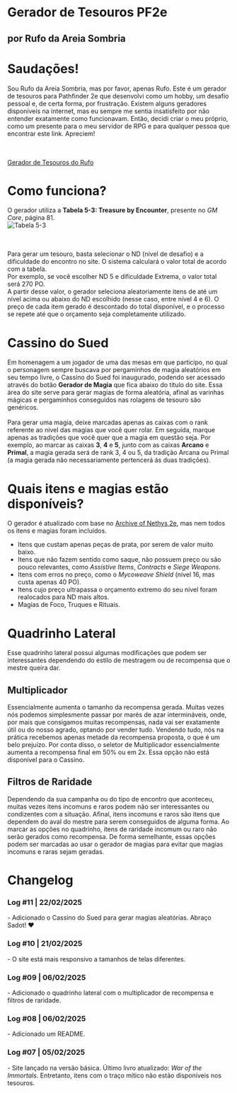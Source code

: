 <div>
<h1>Gerador de Tesouros PF2e</h1>
<h2>por Rufo da Areia Sombria</h2>

<p>
<h1>Saudações!</h1>
Sou Rufo da Areia Sombria, mas por favor, apenas Rufo. Este é um gerador de tesouros para Pathfinder 2e que desenvolvi como um hobby, um desafio pessoal e, de certa forma, por frustração. Existem alguns geradores disponíveis na internet, mas eu sempre me sentia insatisfeito por não entender exatamente como funcionavam. Então, decidi criar o meu próprio, como um presente para o meu servidor de RPG e para qualquer pessoa que encontrar este link. Apreciem!

<br><br>
<a href="https://rufodaareiasombria.github.io/tesouros-pf2e/">Gerador de Tesouros do Rufo</a>
</p>

<p>
<h1>Como funciona?</h1>
O gerador utiliza a <strong>Tabela 5-3: Treasure by Encounter</strong>, presente no <i>GM Core</i>, página 81.
<br>
<img src="https://i.imgur.com/uAqSeBC.png" alt="Tabela 5-3">

<br><br>
Para gerar um tesouro, basta selecionar o ND (nível de desafio) e a dificuldade do encontro no site. O sistema calculará o valor total de acordo com a tabela.  
Por exemplo, se você escolher ND 5 e dificuldade Extrema, o valor total será 270 PO.  
A partir desse valor, o gerador seleciona aleatoriamente itens de até um nível acima ou abaixo do ND escolhido (nesse caso, entre nível 4 e 6). O preço de cada item gerado é descontado do total disponível, e o processo se repete até que o orçamento seja completamente utilizado.
</p>

<p>
<h1>Cassino do Sued</h1>
Em homenagem a um jogador de uma das mesas em que participo, no qual o personagem sempre buscava por pergaminhos de magia aleatórios em seu tempo livre, o Cassino do Sued foi inaugurado, podendo ser acessado através do botão <strong>Gerador de Magia</strong> que fica abaixo do título do site. Essa área do site serve para gerar magias de forma aleatória, afinal as varinhas mágicas e pergaminhos conseguidos nas rolagens de tesouro são genéricos.
<br><br>
Para gerar uma magia, deixe marcadas apenas as caixas com o rank referente ao nível das magias que você quer rolar. Em seguida, marque apenas as tradições que você quer que a magia em questão seja. Por exemplo, ao marcar as caixas <strong>3</strong>, <strong>4</strong> e <strong>5</strong>, junto com as caixas <strong>Arcano</strong> e <strong>Primal</strong>, a magia gerada será de rank 3, 4 ou 5, da tradição Arcana ou Primal (a magia gerada não necessariamente pertencerá ás duas tradições). 
</p>
<p>
<h1>Quais itens e magias estão disponíveis?</h1>
O gerador é atualizado com base no <a href="https://2e.aonprd.com">Archive of Nethys 2e</a>, mas nem todos os itens e magias foram incluídos.  
<ul>
<li>Itens que custam apenas peças de prata, por serem de valor muito baixo.</li>
<li>Itens que não fazem sentido como saque, não possuem preço ou são pouco relevantes, como <i>Assistive Items</i>, <i>Contracts</i> e <i>Siege Weapons</i>.</li>
<li>Itens com erros no preço, como o <i>Mycoweave Shield</i> (nível 16, mas custa apenas 40 PO).</li>
<li>Itens cujo preço ultrapassa o orçamento extremo do seu nível foram realocados para ND mais altos.</li>
<li>Magias de Foco, Truques e Rituais.</li>
</ul>
</p>
<p>
<h1>Quadrinho Lateral</h1>
Esse quadrinho lateral possui algumas modificações que podem ser interessantes dependendo do estilo de mestragem ou de recompensa que o mestre queira dar.

<h2>Multiplicador</h2>
Essencialmente aumenta o tamanho da recompensa gerada. Muitas vezes nós podemos simplesmente passar por marés de azar intermináveis, onde, por mais que consigamos muitas recompensas, nada vai ser exatamente útil ou do nosso agrado, optando por vender tudo. Vendendo tudo, nós na prática recebemos apenas metade da recompensa proposta, o que é um belo prejuízo. Por conta disso, o seletor de Multiplicador essencialmente aumenta a recompensa final em 50% ou em 2x. Essa opção não está disponível para o Cassino.
<h2>Filtros de Raridade</h2>
Dependendo da sua campanha ou do tipo de encontro que aconteceu, muitas vezes itens incomuns e raros podem não ser interessantes ou condizentes com a situação. Afinal, itens incomuns e raros são itens que dependem do aval do mestre para serem conseguidos de alguma forma. Ao marcar as opções no quadrinho, itens de raridade incomum ou raro não serão gerados como recompensa. De forma semelhante, essas opções podem ser marcadas ao usar o gerador de magias para evitar que magias incomuns e raras sejam geradas.
</p>

<p>
<h1>Changelog</h1>
<h3>Log #11 | 22/02/2025</h3>
- Adicionado o Cassino do Sued para gerar magias aleatórias. Abraço Sadot! ❤
<h3>Log #10 | 21/02/2025</h3>
- O site está mais responsivo a tamanhos de telas diferentes.
<h3>Log #09 | 06/02/2025</h3>
- Adicionado o quadrinho lateral com o multiplicador de recompensa e filtros de raridade.

<h3>Log #08 | 06/02/2025</h3>
- Adicionado um README.

<h3>Log #07 | 05/02/2025</h3>
- Site lançado na versão básica. Último livro atualizado: <i>War of the Immortals</i>. Entretanto, itens com o traço mítico não estão disponíveis nos tesouros.
</p>
</div>
